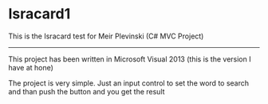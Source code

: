 # Isracard1
This is the Isracard test for Meir Plevinski (C# MVC Project)

---------------------
This project has been written in Microsoft Visual 2013 (this is the version I have at hone)

The project is very simple.
Just an input control to set the word to search and than push the button and you get the result

